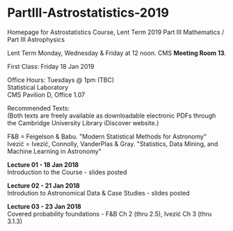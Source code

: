 # PartIII-Astrostatistics-2019
Homepage for Astrostatistics Course, Lent Term 2019
Part III Mathematics / Part III Astrophysics

Lent Term
Monday, Wednesday & Friday at 12 noon. CMS **Meeting Room 13**.

First Class: Friday 18 Jan 2019

Office Hours: Tuesdays @ 1pm (TBC)  
Statistical Laboratory  
CMS Pavilion D, Office 1.07  

Recommended Texts:  
(Both texts are freely available as downloadable electronic PDFs through the Cambridge University Library iDiscover website.)

F&B = Feigelson & Babu. "Modern Statistical Methods for Astronomy"  
Ivezić = Ivezić, Connolly, VanderPlas & Gray. "Statistics, Data Mining, and Machine Learning in Astronomy"

**Lecture 01 - 18 Jan 2018**  
Introduction to the Course - slides posted

**Lecture 02 - 21 Jan 2018**  
Introdution to Astronomical Data & Case Studies - slides posted

**Lecture 03 - 23 Jan 2018**  
Covered probability foundations - F&B Ch 2 (thru 2.5), Ivezić Ch 3 (thru 3.1.3)
